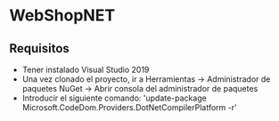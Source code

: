 # WebShopNET

## Requisitos  
- Tener instalado Visual Studio 2019  
- Una vez clonado el proyecto, ir a Herramientas -> Administrador de paquetes NuGet -> Abrir consola del administrador de paquetes  
- Introducir el siguiente comando: 'update-package Microsoft.CodeDom.Providers.DotNetCompilerPlatform -r'  
